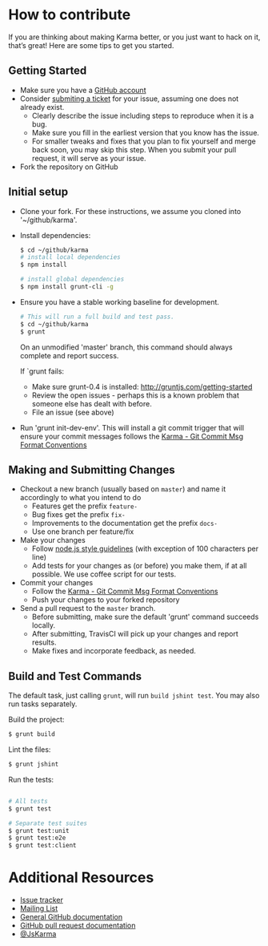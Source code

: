 # How to contribute
If you are thinking about making Karma better, or you just want to hack on it, that’s great! Here
are some tips to get you started.

## Getting Started

* Make sure you have a [GitHub account](https://github.com/signup/free)
* Consider [submiting a ticket](https://github.com/karma-runner/karma/issues/new) for your issue,
  assuming one does not already exist.
  * Clearly describe the issue including steps to reproduce when it is a bug.
  * Make sure you fill in the earliest version that you know has the issue.
  * For smaller tweaks and fixes that you plan to fix yourself and merge back soon, you may skip this step.
    When you submit your pull request, it will serve as your issue.
* Fork the repository on GitHub

## Initial setup
* Clone your fork.  For these instructions, we assume you cloned into '~/github/karma'.
* Install dependencies:

  ```bash
  $ cd ~/github/karma
  # install local dependencies
  $ npm install

  # install global dependencies
  $ npm install grunt-cli -g
  ```

* Ensure you have a stable working baseline for development.
  ```bash
  # This will run a full build and test pass.
  $ cd ~/github/karma
  $ grunt
  ```
  On an unmodified 'master' branch, this command should always complete and report success.

  If `grunt fails:
  * Make sure grunt-0.4 is installed: http://gruntjs.com/getting-started
  * Review the open issues - perhaps this is a known problem that someone else has dealt with before.
  * File an issue (see above)

* Run 'grunt init-dev-env'. This will install a git commit trigger that will ensure your commit messages
    follows the [Karma - Git Commit Msg Format Conventions]



## Making and Submitting Changes

* Checkout a new branch (usually based on `master`) and name it accordingly to what
  you intend to do
  * Features get the prefix `feature-`
  * Bug fixes get the prefix `fix-`
  * Improvements to the documentation get the prefix `docs-`
  * Use one branch per feature/fix
* Make your changes
  * Follow [node.js style guidelines](http://nodeguide.com/style.html) (with exception of 100 characters
    per line)
  * Add tests for your changes as (or before) you make them, if at all possible.
    We use coffee script for our tests.
* Commit your changes
  * Follow the [Karma - Git Commit Msg Format Conventions]
  * Push your changes to your forked repository
* Send a pull request to the `master` branch.
  * Before submitting, make sure the default 'grunt' command succeeds locally.
  * After submitting, TravisCI will pick up your changes and report results.
  * Make fixes and incorporate feedback, as needed.

## Build and Test Commands

The default task, just calling `grunt`, will run `build jshint test`.  You may also run tasks separately.

Build the project:
```bash
$ grunt build
```
Lint the files:
```bash
$ grunt jshint
```
Run the tests:
```bash

# All tests
$ grunt test

# Separate test suites
$ grunt test:unit
$ grunt test:e2e
$ grunt test:client
```

# Additional Resources

* [Issue tracker]
* [Mailing List]
* [General GitHub documentation]
* [GitHub pull request documentation]
* [@JsKarma]

[Karma - Git Commit Msg Format Conventions]: http://karma-runner.github.com/0.8/dev/git-commit-msg.html
[Issue tracker]: https://github.com/karma-runner/karma/issues
[Mailing List]: https://groups.google.com/forum/#!forum/karma-users
[General GitHub documentation]: http://help.github.com/
[GitHub pull request documentation]: http://help.github.com/send-pull-requests/
[@JsKarma]: http://twitter.com/JsKarma
